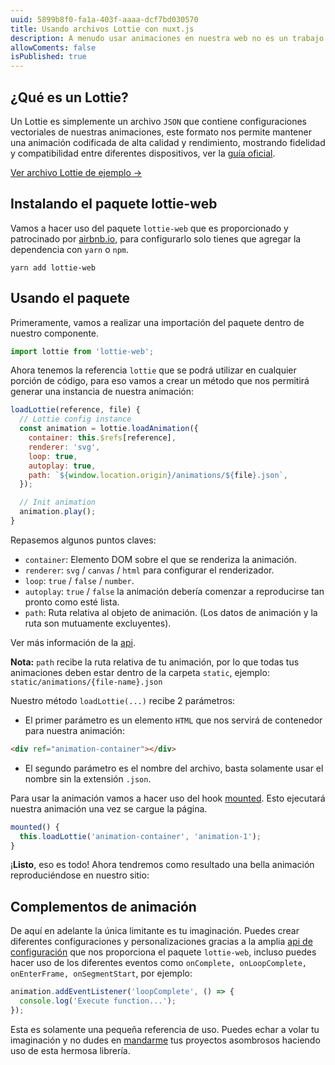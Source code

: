 ```yaml
---
uuid: 5899b8f0-fa1a-403f-aaaa-dcf7bd030570
title: Usando archivos Lottie con nuxt.js
description: A menudo usar animaciones en nuestra web no es un trabajo fácil, por lo que en este blog vamos a aprender a usar animaciones Lottie dentro de nuestro proyecto con nuxt.js fácilmente.
allowComents: false
isPublished: true
---
```


## ¿Qué es un Lottie?

Un Lottie es simplemente un archivo `JSON` que contiene configuraciones vectoriales de nuestras animaciones, este formato nos permite mantener una animación codificada de alta calidad y rendimiento, mostrando fidelidad y compatibilidad entre diferentes dispositivos, ver la [guía oficial](https://lottiefiles.com/what-is-lottie).

[Ver archivo Lottie de ejemplo ->](https://assets5.lottiefiles.com/packages/lf20_rbtawnwz.json)

## Instalando el paquete lottie-web

Vamos a hacer uso del paquete `lottie-web` que es proporcionado y patrocinado por [airbnb.io](https://airbnb.io), para configurarlo solo tienes que agregar la dependencia con `yarn` o `npm`.

```shell
yarn add lottie-web
```

[comment]: <> (Ver más link de la libreria.)

[comment]: <> (Una vez se haya finalizado la instalación no es necesario agregarlo como complemento en `nuxt.config.js`.)

## Usando el paquete

Primeramente, vamos a realizar una importación del paquete dentro de nuestro componente.

```js
import lottie from 'lottie-web';
```

Ahora tenemos la referencia `lottie` que se podrá utilizar en cualquier porción de código, para eso vamos a crear un método que nos permitirá generar una instancia de nuestra animación:

```js
loadLottie(reference, file) {
  // Lottie config instance
  const animation = lottie.loadAnimation({
    container: this.$refs[reference],
    renderer: 'svg',
    loop: true,
    autoplay: true,
    path: `${window.location.origin}/animations/${file}.json`,
  });

  // Init animation
  animation.play();
}
```

Repasemos algunos puntos claves:

- `container`: Elemento DOM sobre el que se renderiza la animación.
- `renderer`: `svg` / `canvas` / `html` para configurar el renderizador.
- `loop`: `true` / `false` / `number`.
- `autoplay`: `true` / `false` la animación debería comenzar a reproducirse tan pronto como esté lista.
- `path`: Ruta relativa al objeto de animación. (Los datos de animación y la ruta son mutuamente excluyentes).

Ver más información de la [api](http://airbnb.io/lottie/#/web).

<Alert type="warning">
  <strong>Nota:</strong> <code>path</code> recibe la ruta relativa de tu animación, por lo que todas tus animaciones deben estar dentro de la carpeta <code>static</code>, ejemplo: <code>static/animations/{file-name}.json</code>
</Alert>

Nuestro método `loadLottie(...)` recibe 2 parámetros:

- El primer parámetro es un elemento `HTML` que nos servirá de contenedor para nuestra animación:

```html
<div ref="animation-container"></div>
```

- El segundo parámetro es el nombre del archivo, basta solamente usar el nombre sin la extensión `.json`.

Para usar la animación vamos a hacer uso del hook [mounted](https://vuejs.org/api/options-lifecycle.html#mounted). Esto ejecutará nuestra animación una vez se cargue la página.

```js
mounted() {
  this.loadLottie('animation-container', 'animation-1');
}
```

¡**Listo**, eso es todo! Ahora tendremos como resultado una bella animación reproduciéndose en nuestro sitio:

<Lottie src="78790-hello"></Lottie>

## Complementos de animación

De aquí en adelante la única limitante es tu imaginación. Puedes crear diferentes configuraciones y personalizaciones gracias a la amplia [api de configuración](https://airbnb.io/lottie/#/web) que nos proporciona el paquete `lottie-web`, incluso puedes hacer uso de los diferentes eventos como `onComplete, onLoopComplete, onEnterFrame, onSegmentStart`, por ejemplo:

```js
animation.addEventListener('loopComplete', () => {
  console.log('Execute function...');
});
```

Esta es solamente una pequeña referencia de uso. Puedes echar a volar tu imaginación y no dudes en [mandarme](mailto:hello@josueayala.me) tus proyectos asombrosos haciendo uso de esta hermosa librería.
